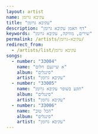 ```yaml
---
layout: artist
name: עקיבא גרומן
title: "עקיבא גרומן"
description: "דף האמן עקיבא גרומן"
keywords: "שירים, מוזיקה, עקיבא גרומן"
permalink: /artists/עקיבא-גרומן/
redirect_from:
  - /artists/list/עקיבא גרומן
songs:
  - number: "33004"
    name: "א שיינעם חלום"
    album: "סינגלים"
    artist: "עקיבא גרומן"
  - number: "33005"
    name: "תקע בשופר עקיבא גרומן"
    album: "סינגלים"
    artist: "עקיבא גרומן"
  - number: "33006"
    name: "הכל טוב"
    album: "סינגלים"
    artist: "עקיבא גרומן"
---
```

